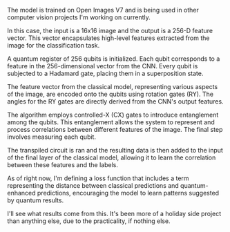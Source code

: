 The model is trained on Open Images V7 and is being used in other computer vision projects I'm working on currently.

In this case, the input is a 16x16 image and the output is a 256-D feature vector. This vector encapsulates high-level features extracted from the image for the classification task.

A quantum register of 256 qubits is initialized. Each qubit corresponds to a feature in the 256-dimensional vector from the CNN. Every qubit is subjected to a Hadamard gate, placing them in a superposition state. 

The feature vector from the classical model, representing various aspects of the image, are encoded onto the qubits using rotation gates (RY). The angles for the RY gates are directly derived from the CNN's output features.

The algorithm employs controlled-X (CX) gates to introduce entanglement among the qubits. This entanglement allows the system to represent and process correlations between different features of the image.
The final step involves measuring each qubit.

The transpiled circuit is ran and the resulting data is then added to the input of the final layer of the classical model, allowing it to learn the correlation between these features and the labels.

As of right now, I'm defining a loss function that includes a term representing the distance between classical predictions and quantum-enhanced predictions, encouraging the model to learn patterns suggested by quantum results.

I'll see what results come from this. It's been more of a holiday side project than anything else, due to the practicality, if nothing else.